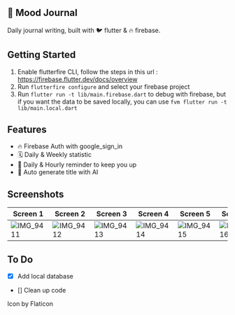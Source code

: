 ## 🤩 Mood Journal

Daily journal writing, built with 🐦 flutter & 🔥 firebase.

## Getting Started

1. Enable flutterfire CLI, follow the steps in this url : https://firebase.flutter.dev/docs/overview
2. Run `flutterfire configure` and select your firebase project
3. Run `flutter run -t lib/main.firebase.dart` to debug with firebase, but if you want the data to be saved locally, you can use `fvm flutter run -t lib/main.local.dart`

## Features
- 🔥 Firebase Auth with google_sign_in
- 🗓️ Daily & Weekly statistic
- 🔔 Daily & Hourly reminder to keep you up
- 🤖 Auto generate title with AI

## Screenshots
|Screen 1|Screen 2|Screen 3|Screen 4|Screen 5|Screen 6|Screen 7|
|---|---|---|---|---|---|---|
|![IMG_9411](https://github.com/user-attachments/assets/8e746f81-7c24-4194-9a84-f67969d69d14)|![IMG_9412](https://github.com/user-attachments/assets/03b875e9-b0ba-4dd8-9151-5ceaaa16d9f8)|![IMG_9413](https://github.com/user-attachments/assets/0dfe42fc-b8c2-4e9a-bc56-381d0b68cda3)|![IMG_9414](https://github.com/user-attachments/assets/26929ce5-9776-4fb2-8a69-0f6b69c8699a)|![IMG_9415](https://github.com/user-attachments/assets/436bd1ac-fd78-4b54-bcea-a9f14fc2983d)|![IMG_9416](https://github.com/user-attachments/assets/1fe1c402-e7a0-4b8c-bd3d-b3fb83b9d319)|![IMG_9417](https://github.com/user-attachments/assets/4d2fe48c-6d59-43ad-8d72-26c94dcbb2d3)


## To Do
- [x] Add local database
- [] Clean up code


Icon by Flaticon